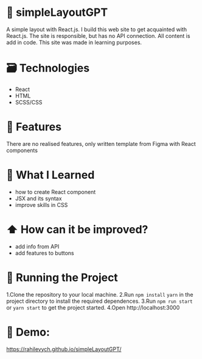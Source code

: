 # 🤖 simpleLayoutGPT
A simple layout with  React.js. I build this web site to get acquainted with React.js. The site is responsible, but has no API connection. All content is add in code. This site was made in learning purposes.
# 🗃️ Technologies
- React
- HTML
- SCSS/CSS
# 🤙 Features
There are no realised features, only written template from Figma with React components 
# 🧠 What I Learned
- how to create React component
- JSX and its syntax
- improve skills in CSS
 # ⬆️ How can it be improved?
- add info from API
- add features to buttons
# 📲 Running the Project
  1.Clone the repository to your local machine.
  2.Run `npm install` `yarn` in the project directory to install the required dependences.
  3.Run `npm run start` or `yarn start` to get the project started.
  4.Open http://localhost:3000
# 🎥 Demo:
https://rahilevych.github.io/simpleLayoutGPT/
